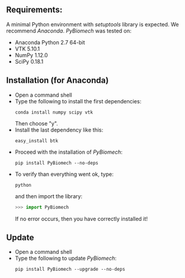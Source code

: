 Requirements:
-------------

A minimal Python environment with *setuptools* library is expected. We recommend *Anaconda*.
*PyBiomech* was tested on:

- Anaconda Python 2.7 64-bit
- VTK 5.10.1
- NumPy 1.12.0
- SciPy 0.18.1

Installation (for Anaconda)
---------------------------

* Open a command shell
* Type the following to install the first dependencies:
  ```shell
  conda install numpy scipy vtk
  ```
  Then choose "y".
* Install the last dependency like this:
  ```shell
  easy_install btk
  ```
* Proceed with the installation of *PyBiomech*:
  ```shell
  pip install PyBiomech --no-deps
  ```
* To verify than everything went ok, type:
  ```shell
  python
  ```
  and then import the library:
  ```py
  >>> import PyBiomech
  ```
  If no error occurs, then you have correctly installed it!

Update
------

* Open a command shell
* Type the following to update *PyBiomech*:
  ```shell
  pip install PyBiomech --upgrade --no-deps
  ```
